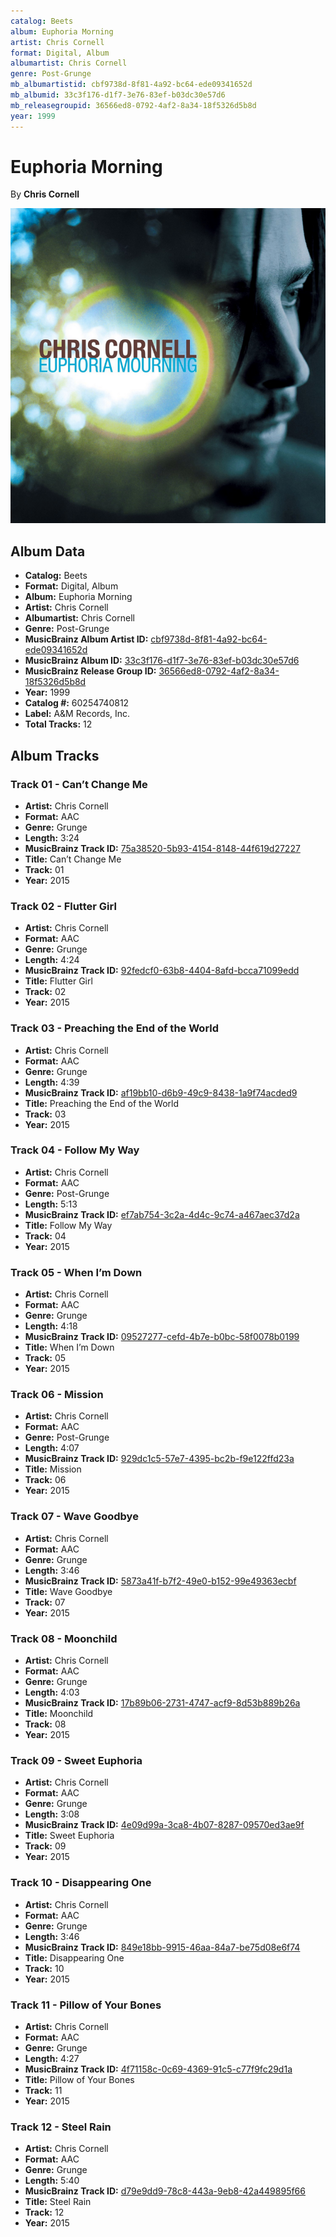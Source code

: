 ```yaml
---
catalog: Beets
album: Euphoria Morning
artist: Chris Cornell
format: Digital, Album
albumartist: Chris Cornell
genre: Post-Grunge
mb_albumartistid: cbf9738d-8f81-4a92-bc64-ede09341652d
mb_albumid: 33c3f176-d1f7-3e76-83ef-b03dc30e57d6
mb_releasegroupid: 36566ed8-0792-4af2-8a34-18f5326d5b8d
year: 1999
---
```


# Euphoria Morning

By **Chris Cornell**

![](../../assets/beetscovers/Chris_Cornell-Euphoria_Morning.png)

## Album Data

- **Catalog:** Beets
- **Format:** Digital, Album
- **Album:** Euphoria Morning
- **Artist:** Chris Cornell
- **Albumartist:** Chris Cornell
- **Genre:** Post-Grunge
- **MusicBrainz Album Artist ID:** [cbf9738d-8f81-4a92-bc64-ede09341652d](https://musicbrainz.org/artist/cbf9738d-8f81-4a92-bc64-ede09341652d)
- **MusicBrainz Album ID:** [33c3f176-d1f7-3e76-83ef-b03dc30e57d6](https://musicbrainz.org/release/33c3f176-d1f7-3e76-83ef-b03dc30e57d6)
- **MusicBrainz Release Group ID:** [36566ed8-0792-4af2-8a34-18f5326d5b8d](https://musicbrainz.org/release-group/36566ed8-0792-4af2-8a34-18f5326d5b8d)
- **Year:** 1999
- **Catalog #:** 60254740812
- **Label:** A&M Records, Inc.
- **Total Tracks:** 12

## Album Tracks

### Track 01 - Can’t Change Me

- **Artist:** Chris Cornell
- **Format:** AAC
- **Genre:** Grunge
- **Length:** 3:24
- **MusicBrainz Track ID:** [75a38520-5b93-4154-8148-44f619d27227](https://musicbrainz.org/recording/75a38520-5b93-4154-8148-44f619d27227)
- **Title:** Can’t Change Me
- **Track:** 01
- **Year:** 2015

### Track 02 - Flutter Girl

- **Artist:** Chris Cornell
- **Format:** AAC
- **Genre:** Grunge
- **Length:** 4:24
- **MusicBrainz Track ID:** [92fedcf0-63b8-4404-8afd-bcca71099edd](https://musicbrainz.org/recording/92fedcf0-63b8-4404-8afd-bcca71099edd)
- **Title:** Flutter Girl
- **Track:** 02
- **Year:** 2015

### Track 03 - Preaching the End of the World

- **Artist:** Chris Cornell
- **Format:** AAC
- **Genre:** Grunge
- **Length:** 4:39
- **MusicBrainz Track ID:** [af19bb10-d6b9-49c9-8438-1a9f74acded9](https://musicbrainz.org/recording/af19bb10-d6b9-49c9-8438-1a9f74acded9)
- **Title:** Preaching the End of the World
- **Track:** 03
- **Year:** 2015

### Track 04 - Follow My Way

- **Artist:** Chris Cornell
- **Format:** AAC
- **Genre:** Post-Grunge
- **Length:** 5:13
- **MusicBrainz Track ID:** [ef7ab754-3c2a-4d4c-9c74-a467aec37d2a](https://musicbrainz.org/recording/ef7ab754-3c2a-4d4c-9c74-a467aec37d2a)
- **Title:** Follow My Way
- **Track:** 04
- **Year:** 2015

### Track 05 - When I’m Down

- **Artist:** Chris Cornell
- **Format:** AAC
- **Genre:** Grunge
- **Length:** 4:18
- **MusicBrainz Track ID:** [09527277-cefd-4b7e-b0bc-58f0078b0199](https://musicbrainz.org/recording/09527277-cefd-4b7e-b0bc-58f0078b0199)
- **Title:** When I’m Down
- **Track:** 05
- **Year:** 2015

### Track 06 - Mission

- **Artist:** Chris Cornell
- **Format:** AAC
- **Genre:** Post-Grunge
- **Length:** 4:07
- **MusicBrainz Track ID:** [929dc1c5-57e7-4395-bc2b-f9e122ffd23a](https://musicbrainz.org/recording/929dc1c5-57e7-4395-bc2b-f9e122ffd23a)
- **Title:** Mission
- **Track:** 06
- **Year:** 2015

### Track 07 - Wave Goodbye

- **Artist:** Chris Cornell
- **Format:** AAC
- **Genre:** Grunge
- **Length:** 3:46
- **MusicBrainz Track ID:** [5873a41f-b7f2-49e0-b152-99e49363ecbf](https://musicbrainz.org/recording/5873a41f-b7f2-49e0-b152-99e49363ecbf)
- **Title:** Wave Goodbye
- **Track:** 07
- **Year:** 2015

### Track 08 - Moonchild

- **Artist:** Chris Cornell
- **Format:** AAC
- **Genre:** Grunge
- **Length:** 4:03
- **MusicBrainz Track ID:** [17b89b06-2731-4747-acf9-8d53b889b26a](https://musicbrainz.org/recording/17b89b06-2731-4747-acf9-8d53b889b26a)
- **Title:** Moonchild
- **Track:** 08
- **Year:** 2015

### Track 09 - Sweet Euphoria

- **Artist:** Chris Cornell
- **Format:** AAC
- **Genre:** Grunge
- **Length:** 3:08
- **MusicBrainz Track ID:** [4e09d99a-3ca8-4b07-8287-09570ed3ae9f](https://musicbrainz.org/recording/4e09d99a-3ca8-4b07-8287-09570ed3ae9f)
- **Title:** Sweet Euphoria
- **Track:** 09
- **Year:** 2015

### Track 10 - Disappearing One

- **Artist:** Chris Cornell
- **Format:** AAC
- **Genre:** Grunge
- **Length:** 3:46
- **MusicBrainz Track ID:** [849e18bb-9915-46aa-84a7-be75d08e6f74](https://musicbrainz.org/recording/849e18bb-9915-46aa-84a7-be75d08e6f74)
- **Title:** Disappearing One
- **Track:** 10
- **Year:** 2015

### Track 11 - Pillow of Your Bones

- **Artist:** Chris Cornell
- **Format:** AAC
- **Genre:** Grunge
- **Length:** 4:27
- **MusicBrainz Track ID:** [4f71158c-0c69-4369-91c5-c77f9fc29d1a](https://musicbrainz.org/recording/4f71158c-0c69-4369-91c5-c77f9fc29d1a)
- **Title:** Pillow of Your Bones
- **Track:** 11
- **Year:** 2015

### Track 12 - Steel Rain

- **Artist:** Chris Cornell
- **Format:** AAC
- **Genre:** Grunge
- **Length:** 5:40
- **MusicBrainz Track ID:** [d79e9dd9-78c8-443a-9eb8-42a449895f66](https://musicbrainz.org/recording/d79e9dd9-78c8-443a-9eb8-42a449895f66)
- **Title:** Steel Rain
- **Track:** 12
- **Year:** 2015

